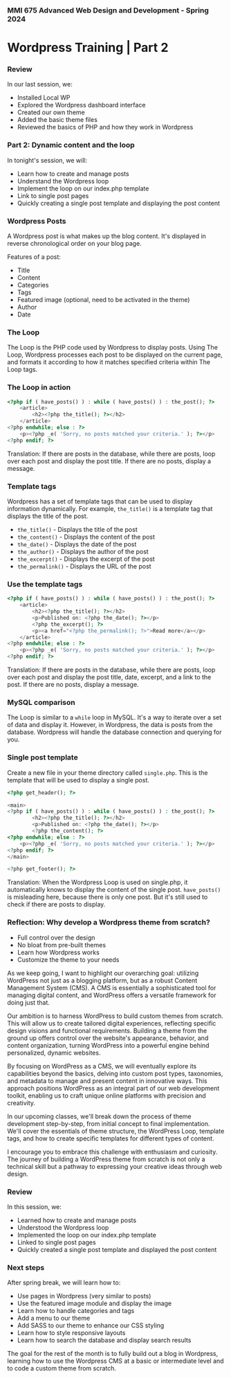 ### MMI 675 Advanced Web Design and Development - Spring 2024

# Wordpress Training | Part 2

### Review

In our last session, we:

- Installed Local WP
- Explored the Wordpress dashboard interface
- Created our own theme
- Added the basic theme files
- Reviewed the basics of PHP and how they work in Wordpress

### Part 2: Dynamic content and the loop

In tonight's session, we will:

- Learn how to create and manage posts
- Understand the Wordpress loop
- Implement the loop on our index.php template
- Link to single post pages
- Quickly creating a single post template and displaying the post content

### Wordpress Posts

A Wordpress post is what makes up the blog content. It's displayed in reverse chronological order on your blog page.

Features of a post:

- Title
- Content
- Categories
- Tags
- Featured image (optional, need to be activated in the theme)
- Author
- Date

### The Loop

The Loop is the PHP code used by Wordpress to display posts. Using The Loop, Wordpress processes each post to be displayed on the current page, and formats it according to how it matches specified criteria within The Loop tags.

### The Loop in action

```php
<?php if ( have_posts() ) : while ( have_posts() ) : the_post(); ?>
    <article>
        <h2><?php the_title(); ?></h2>
    </article>    
<?php endwhile; else : ?>
    <p><?php _e( 'Sorry, no posts matched your criteria.' ); ?></p>
<?php endif; ?>
```

Translation: If there are posts in the database, while there are posts, loop over each post and display the post title. If there are no posts, display a message.

### Template tags

Wordpress has a set of template tags that can be used to display information dynamically. For example, `the_title()` is a template tag that displays the title of the post.

- `the_title()` - Displays the title of the post
- `the_content()` - Displays the content of the post
- `the_date()` - Displays the date of the post
- `the_author()` - Displays the author of the post
- `the_excerpt()` - Displays the excerpt of the post
- `the_permalink()` - Displays the URL of the post

### Use the template tags

```php
<?php if ( have_posts() ) : while ( have_posts() ) : the_post(); ?>
    <article>
        <h2><?php the_title(); ?></h2>
        <p>Published on: <?php the_date(); ?></p>
        <?php the_excerpt(); ?>
        <p><a href="<?php the_permalink(); ?>">Read more</a></p>
    </article>
<?php endwhile; else : ?>
    <p><?php _e( 'Sorry, no posts matched your criteria.' ); ?></p>
<?php endif; ?>
```

Translation: If there are posts in the database, while there are posts, loop over each post and display the post title, date, excerpt, and a link to the post. If there are no posts, display a message.

### MySQL comparison

The Loop is similar to a `while` loop in MySQL. It's a way to iterate over a set of data and display it. However, in Wordpress, the data is posts from the database. Wordpress will handle the database connection and querying for you.

### Single post template

Create a new file in your theme directory called `single.php`. This is the template that will be used to display a single post.

```php
<?php get_header(); ?>

<main>
<?php if ( have_posts() ) : while ( have_posts() ) : the_post(); ?>
        <h2><?php the_title(); ?></h2>
        <p>Published on: <?php the_date(); ?></p>
        <?php the_content(); ?>
<?php endwhile; else : ?>
    <p><?php _e( 'Sorry, no posts matched your criteria.' ); ?></p>
<?php endif; ?>
</main>

<?php get_footer(); ?>
```

Translation: When the Wordpress Loop is used on single.php, it automatically knows to display the content of the single post. `have_posts()` is misleading here, because there is only one post. But it's still used to check if there are posts to display.

### Reflection: Why develop a Wordpress theme from scratch?

- Full control over the design
- No bloat from pre-built themes
- Learn how Wordpress works
- Customize the theme to your needs

As we keep going, I want to highlight our overarching goal: utilizing WordPress not just as a blogging platform, but as a robust Content Management System (CMS). A CMS is essentially a sophisticated tool for managing digital content, and WordPress offers a versatile framework for doing just that.

Our ambition is to harness WordPress to build custom themes from scratch. This will allow us to create tailored digital experiences, reflecting specific design visions and functional requirements. Building a theme from the ground up offers control over the website's appearance, behavior, and content organization, turning WordPress into a powerful engine behind personalized, dynamic websites.

By focusing on WordPress as a CMS, we will eventually explore its capabilities beyond the basics, delving into custom post types, taxonomies, and metadata to manage and present content in innovative ways. This approach positions WordPress as an integral part of our web development toolkit, enabling us to craft unique online platforms with precision and creativity.

In our upcoming classes, we'll break down the process of theme development step-by-step, from initial concept to final implementation. We'll cover the essentials of theme structure, the WordPress Loop, template tags, and how to create specific templates for different types of content.

I encourage you to embrace this challenge with enthusiasm and curiosity. The journey of building a WordPress theme from scratch is not only a technical skill but a pathway to expressing your creative ideas through web design.


### Review

In this session, we:

- Learned how to create and manage posts
- Understood the Wordpress loop
- Implemented the loop on our index.php template
- Linked to single post pages
- Quickly created a single post template and displayed the post content

### Next steps

After spring break, we will learn how to:

- Use pages in Wordpress (very similar to posts)
- Use the featured image module and display the image
- Learn how to handle categories and tags
- Add a menu to our theme
- Add SASS to our theme to enhance our CSS styling
- Learn how to style responsive layouts
- Learn how to search the database and display search results

The goal for the rest of the month is to fully build out a blog in Wordpress, learning how to use the Wordpress CMS at a basic or intermediate level and to code a custom theme from scratch.

